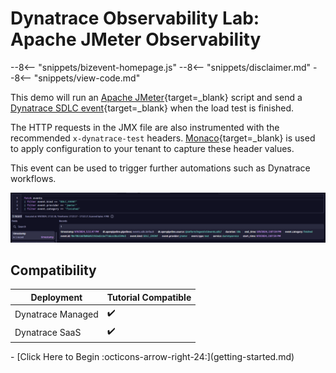 # Dynatrace Observability Lab: Apache JMeter Observability

--8<-- "snippets/bizevent-homepage.js"
--8<-- "snippets/disclaimer.md"
--8<-- "snippets/view-code.md"

This demo will run an [Apache JMeter](https://jmeter.apache.org){target=_blank} script and send a [Dynatrace SDLC event](https://docs.dynatrace.com/docs/platform/openpipeline/reference/openpipeline-ingest-api/sdlc-events/events-sdlc-builtin){target=_blank} when the load test is finished.

The HTTP requests in the JMX file are also instrumented with the recommended `x-dynatrace-test` headers.
[Monaco](https://docs.dynatrace.com/docs/manage/configuration-as-code/monaco){target=_blank} is used to apply configuration to your tenant to capture these header values.

This event can be used to trigger further automations such as Dynatrace workflows.

![Dynatrace JMeter dashboard](images/sdlc-event.png)

## Compatibility

| Deployment         | Tutorial Compatible |
|--------------------|---------------------|
| Dynatrace Managed  | ✔️                 |
| Dynatrace SaaS     | ✔️                 |

<div class="grid cards" markdown>
- [Click Here to Begin :octicons-arrow-right-24:](getting-started.md)
</div>
